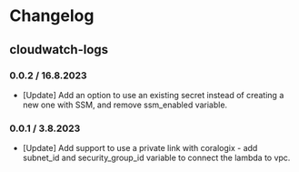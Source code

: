 # Changelog

## cloudwatch-logs

### 0.0.2 / 16.8.2023
* [Update] Add an option to use an existing secret instead of creating a new one with SSM, and remove ssm_enabled variable.

### 0.0.1 / 3.8.2023
* [Update] Add support to use a private link with coralogix - add subnet_id and security_group_id variable to connect the lambda to vpc.
